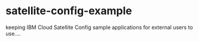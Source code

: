 # satellite-config-example
keeping IBM Cloud Satellite Config sample applications for external users to use....
